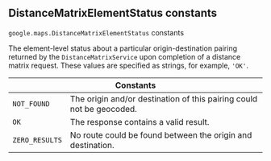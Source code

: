 <h2 id="DistanceMatrixElementStatus"> DistanceMatrixElementStatus constants </h2><p>
<code><span itemprop="path">google.maps</span>.<span itemprop="name">DistanceMatrixElementStatus</span></code>
constants
</p><p>The element-level status about a particular origin-destination pairing returned by the <code>DistanceMatrixService</code> upon completion of a distance matrix request. These values are specified as strings, for example, <code>'OK'</code>.</p><div class="devsite-table-wrapper"><table class="constants responsive" summary="DistanceMatrixElementStatus constants">
<thead>
<tr><th colspan="2">Constants</th>
</tr></thead>
<tbody>
<tr id="DistanceMatrixElementStatus.NOT_FOUND">
<td><code><span>NOT_FOUND</span></code></td>
<td>The origin and/or destination of this pairing could not be geocoded.</td>
</tr>
<tr id="DistanceMatrixElementStatus.OK">
<td><code><span>OK</span></code></td>
<td>The response contains a valid result.</td>
</tr>
<tr id="DistanceMatrixElementStatus.ZERO_RESULTS">
<td><code><span>ZERO_RESULTS</span></code></td>
<td>No route could be found between the origin and destination.</td>
</tr>
</tbody>
</table></div>